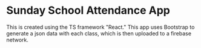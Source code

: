 # Sunday School Attendance App
This is created using the TS framework "React." This app uses Bootstrap to generate a json data with each class, which is then uploaded to a firebase network.
